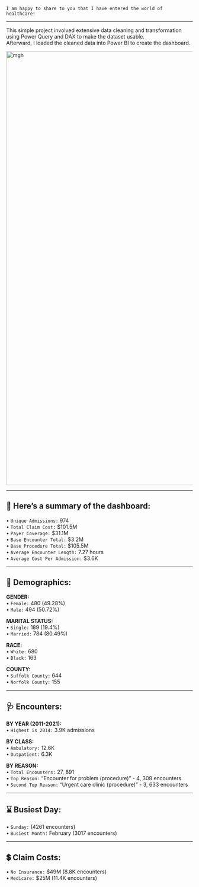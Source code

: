 `I am happy to share to you that I have entered the world of healthcare!`  

---

This simple project involved extensive data cleaning and transformation using Power Query and DAX to make the dataset usable.  
Afterward, I loaded the cleaned data into Power BI to create the dashboard.

<img width="1170" alt="mgh" src="https://github.com/user-attachments/assets/f9a78b23-604d-44f2-ada5-60b2e09d2613">

---
## 📘 Here’s a summary of the dashboard:  
•	`Unique Admissions:` 974  
•	`Total Claim Cost:` $101.5M  
•	`Payer Coverage:` $31.1M  
•	`Base Encounter Total:` $3.2M  
•	`Base Procedure Total:` $105.5M  
•	`Average Encounter Length:` 7.27 hours  
•	`Average Cost Per Admission:` $3.6K  

---
## 👤 Demographics:  
**GENDER:**  
•	`Female:` 480 (49.28%)  
•	`Male:` 494 (50.72%)  

**MARITAL STATUS:**  
•	`Single:` 189 (19.4%)  
•	`Married:` 784 (80.49%)  

**RACE:**  
•	`White:` 680  
•	`Black:` 163  

**COUNTY:**  
•	`Suffolk County:` 644  
•	`Norfolk County:` 155  

---
## 🩺 Encounters:  
**BY YEAR (2011-2021):**  
•	`Highest is 2014:` 3.9K admissions

**BY CLASS:**  
•	`Ambulatory:` 12.6K  
•	`Outpatient:` 6.3K  

**BY REASON:**  
•	`Total Encounters:` 27, 891  
•	`Top Reason:` “Encounter for problem (procedure)” - 4, 308 encounters  
•	`Second Top Reason:` “Urgent care clinic (procedure)” - 3, 633 encounters  


---
## ⌛ Busiest Day:  
•	`Sunday:` (4261 encounters)  
•	`Busiest Month:` February (3017 encounters)  


---
## 💲 Claim Costs:  
•	`No Insurance:` $49M (8.8K encounters)  
•	`Medicare:` $25M (11.4K encounters)  




